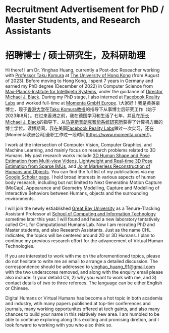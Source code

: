 # Recruitment Advertisement for PhD / Master Students, and Research Assistants
# 招聘博士 / 硕士研究生，及科研助理

Hi there! I am Dr. Yinghao Huang, currently a Post-doc Reseacher working with [Professor Taku Komura](https://i.cs.hku.hk/~taku/) at [The University of Hong Kong](https://www.hku.hk/) (from August of 2023). Before moving to Hong Kong, I spent 7 years in Germany and earned my PhD degree (December of 2022) in Computer Science from [Max-Planck-Institute for Intelligetn Systems](https://is.mpg.de/), under the guidance of [Director Michael J. Black](https://ps.is.mpg.de/person/black). During my PhD stage, I also interned at [Facebook Reality Labs](https://about.meta.com/realitylabs/) and worked full-time at [Momenta GmbH Europe](https://www.momenta.cn/en/). 
\大家好！我是黄英豪博士，现于[香港大学](https://www.hku.hk/)在[Taku Komura教授](https://i.cs.hku.hk/~taku/)的指导下从事博士后研究工作（始于2023年8月）。在过来香港之前，我在德国学习和生活了七年，并且在[所长Michael J. Black](https://ps.is.mpg.de/person/black)的指导下，从[马克斯普朗克智能系统研究所](https://is.mpg.de/)获得了计算机方面的博士学位。读博期间，我在美国[Facebook Reality Labs](https://about.meta.com/realitylabs/)做过一次实习，还在[Momenta欧洲公司]全职工作过一段时间(https://www.momenta.cn/en/)。

I work at the intersection of Computer Vision, Computer Graphics, and Machine Learning, and mainly focus on research problems related to 3D Humans. My past research works include [3D Human Shape and Pose Estimation from Multi-view Videos](https://ps.is.mpg.de/publications/muvs-3dv-2017), [Lightweight and Real-time 3D Pose Estimation from Sparse IMUs](https://dip.is.tue.mpg.de/), and [Joint Markerless Reconstruction of Humans and Objects](https://intercap.is.tue.mpg.de/). You can find the full list of my publications via my [Google Scholar page](https://scholar.google.com/citations?user=C3KJzwEAAAAJ). I hold broad interests in various aspects of human body research, including but not limited to Next Generatino Motion Capture (MoCap), Appearance and Geometry Modelling, Capture and Modelling of Interactive Behaviors between Humans, objects and the surrounding environments. 

I will join the newly estiablished [Great Bay University](https://www.gbu.edu.cn/?lang=en) as a Tenure-Tracking Assistant Professor at [School of Computing and Information Technology](https://www.gbu.edu.cn/menu/177) sometime later this year. I will found and head a new laboratory tentatively called CHL for Computational Humans Lab. Now I am recruting PhD and Master students, and also Research Assistants. Just as the name CHL indicates, the topics will be centered around 2D or 3D Humans. I plan to continue my previous research effort for the advancement of Virtual Human Technologies. 

If you are interested to work with me on the aforementioned topics, please do not hesitate to write me an email to arrange a detailed discussion. The correspondence should be addressed to yinghao_huang_91@gmail.com with the two underscores removed, and along with the enquiry email please also include: 1) your detaild CV, 2) why you want to work with me, and 3) contact details of two to three referees. The language can be either English or Chinese. 

Digital Humans or Virtual Humans has become a hot topic in both academia and industry, wtih many papers published at top-tier conferences and journals, many working opportunites offered at tech gaints, and also many chances to build your name in this relatively new area. I am humbled to be able to continue exploring along this exciting and promising diretion, and I look forward to working with you who also think so. 
